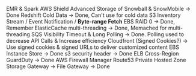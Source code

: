 EMR & Spark
AWS Shield Advanced
Storage of Snowball & SnowMobile -> Done
Redshift Cold Data -> Done, Can't use for cold data
S3 Inventory Stream / Event Notification / **Byte-range Fetch**
EBS RAID 0 -> Done, Remember
ElasticCache multi-threading -> Done, Memached for multi-threading
SQS Visibility Timeout & Long Polling -> Done. Polling used to decrease API Calls & Increase efficiency
Cloudfront (Signed Cookies?) -> Use signed cookies & signed URLs to deliver customized content
EBS Instance Store -> Done
s3 security header -> Done 
ELB Cross-Region 
GuardDuty -> Done
AWS Firewall Manager
Route53 Private Hosted Zone
Storage Gateway -> File Gateway -> Done